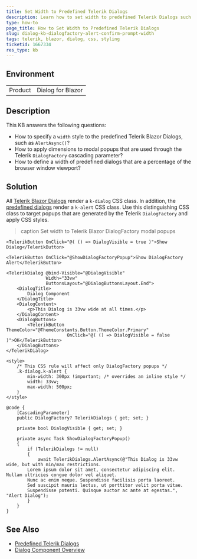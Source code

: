 ```yaml
---
title: Set Width to Predefined Telerik Dialogs
description: Learn how to set width to predefined Telerik Dialogs such as the alert, confirm, and prompt modal popups. The width can be fixed or a percentage of the browser window's viewport.
type: how-to
page_title: How to Set Width to Predefined Telerik Dialogs
slug: dialog-kb-dialogfactory-alert-confirm-prompt-width
tags: telerik, blazor, dialog, css, styling
ticketid: 1667334
res_type: kb
---
```


## Environment

<table>
    <tbody>
        <tr>
            <td>Product</td>
            <td>Dialog for Blazor</td>
        </tr>
    </tbody>
</table>

## Description

This KB answers the following questions:

* How to specify a `width` style to the predefined Telerik Blazor Dialogs, such as `AlertAsync()`?
* How to apply dimensions to modal popups that are used through the Telerik `DialogFactory` cascading parameter?
* How to define a width of predefined dialogs that are a percentage of the browser window viewport?

## Solution

All [Telerik Blazor Dialogs](slug://dialog-overview) render a `k-dialog` CSS class. In addition, the [predefined dialogs](slug://dialog-predefined) render a `k-alert` CSS class. Use this distinguishing CSS class to target popups that are generated by the Telerik `DialogFactory` and apply CSS styles.

>caption Set width to Telerik Blazor DialogFactory modal popups

````RAZOR
<TelerikButton OnClick="@( () => DialogVisible = true )">Show Dialog</TelerikButton>

<TelerikButton OnClick="@ShowDialogFactoryPopup">Show DialogFactory Alert</TelerikButton>

<TelerikDialog @bind-Visible="@DialogVisible"
               Width="33vw"
               ButtonsLayout="@DialogButtonsLayout.End">
    <DialogTitle>
        Dialog Component
    </DialogTitle>
    <DialogContent>
        <p>This Dialog is 33vw wide at all times.</p>
    </DialogContent>
    <DialogButtons>
        <TelerikButton ThemeColor="@ThemeConstants.Button.ThemeColor.Primary"
                       OnClick="@( () => DialogVisible = false )">OK</TelerikButton>
    </DialogButtons>
</TelerikDialog>

<style>
    /* This CSS rule will affect only DialogFactory popups */
    .k-dialog.k-alert {
        min-width: 300px !important; /* overrides an inline style */
        width: 33vw;
        max-width: 500px;
    }
</style>

@code {
    [CascadingParameter]
    public DialogFactory? TelerikDialogs { get; set; }

    private bool DialogVisible { get; set; }

    private async Task ShowDialogFactoryPopup()
    {
        if (TelerikDialogs != null)
        {
            await TelerikDialogs.AlertAsync(@"This Dialog is 33vw wide, but with min/max restrictions.
        Lorem ipsum dolor sit amet, consectetur adipiscing elit. Nullam ultricies congue dolor vel aliquet.
        Nunc ac enim neque. Suspendisse facilisis porta laoreet.
        Sed suscipit mauris lectus, ut porttitor velit porta vitae.
        Suspendisse potenti. Quisque auctor ac ante at egestas.", "Alert Dialog");
        }
    }
}
````

## See Also

* [Predefined Telerik Dialogs](slug://dialog-predefined)
* [Dialog Component Overview](slug://dialog-overview)
